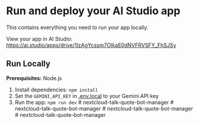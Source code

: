 
# Run and deploy your AI Studio app

This contains everything you need to run your app locally.

View your app in AI Studio: https://ai.studio/apps/drive/1IzAgYcssm7OIkaE0dNVFRVSFY_FhSJSy

## Run Locally

**Prerequisites:**  Node.js


1. Install dependencies:
   `npm install`
2. Set the `GEMINI_API_KEY` in [.env.local](.env.local) to your Gemini API key
3. Run the app:
   `npm run dev`
#   n e x t c l o u d - t a l k - q u o t e - b o t - m a n a g e r 
 
 #   n e x t c l o u d - t a l k - q u o t e - b o t - m a n a g e r 
 
 #   n e x t c l o u d - t a l k - q u o t e - b o t - m a n a g e r 
 
 #   n e x t c l o u d - t a l k - q u o t e - b o t - m a n a g e r 
 
 
